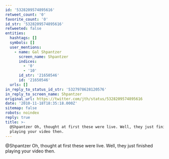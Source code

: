 ```yaml
---
id: '5328209574895616'
retweet_count: '0'
favorite_count: '0'
id_str: '5328209574895616'
retweeted: false
entities:
  hashtags: []
  symbols: []
  user_mentions:
    - name: Gal Shpantzer
      screen_name: Shpantzer
      indices:
        - '0'
        - '10'
      id_str: '21650546'
      id: '21650546'
  urls: []
in_reply_to_status_id_str: '5327978628120576'
in_reply_to_screen_name: Shpantzer
original_url: https://twitter.com/jth/status/5328209574895616
date: '2010-11-18T18:35:18.000Z'
sitemap: false
robots: noindex
reply: true
title: >-
  @Shpantzer Oh, thought at first these were live. Well, they just finished
  playing your video then.
---
```


@Shpantzer Oh, thought at first these were live. Well, they just finished playing your video then.